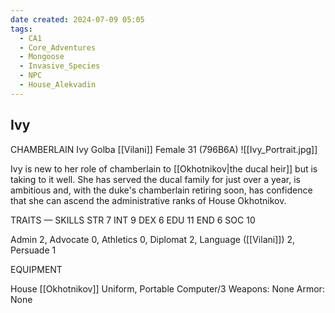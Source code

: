 ```yaml
---
date created: 2024-07-09 05:05
tags:
  - CA1
  - Core_Adventures
  - Mongoose
  - Invasive_Species
  - NPC
  - House_Alekvadin
---
```


## Ivy

CHAMBERLAIN Ivy Golba
[[Vilani]] Female 31 (796B6A)
![[Ivy_Portrait.jpg]]

Ivy is new to her role of chamberlain to [[Okhotnikov|the ducal heir]] but is taking to it well. She has served the ducal family for just over a year, is ambitious and, with the duke's chamberlain retiring soon, has confidence that she can ascend the administrative ranks of House Okhotnikov.

TRAITS — SKILLS
STR 7 INT 9
DEX 6 EDU 11
END 6 SOC 10

Admin 2, Advocate 0, Athletics 0, Diplomat 2, Language ([[Vilani]]) 2, Persuade 1

EQUIPMENT


House [[Okhotnikov]] Uniform, Portable Computer/3
Weapons: None
Armor: None
